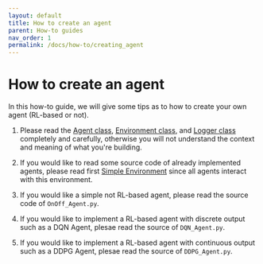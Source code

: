 ```yaml
---
layout: default
title: How to create an agent
parent: How-to guides
nav_order: 1
permalink: /docs/how-to/creating_agent
---
```


# How to create an agent

In this how-to guide, we will give some tips as to how to create your own agent (RL-based or not).


1. Please read the [Agent class](../../../enac-docs/docs/technical-reference/agent/agent_class), [Environment class](../../../enac-docs/docs/technical-reference/environment/environment_class), and [Logger class](../../../enac-docs/docs/technical-reference/logger/logger_class) completely and carefully, otherwise you will not understand the context and meaning of what you're building.

2. If you would like to read some source code of already implemented agents, please read first [Simple Environment](../../../enac-docs/docs/technical-reference/environment/simple_environment) since all agents interact with this environment.

3. If you would like a simple not RL-based agent, please read the source code of `OnOff_Agent.py`.

4. If you would like to implement a RL-based agent with discrete output such as a DQN Agent, plesae read the source of `DQN_Agent.py`.

5. If you would like to implement a RL-based agent with continuous output such as a DDPG Agent, plesae read the source of `DDPG_Agent.py`.

